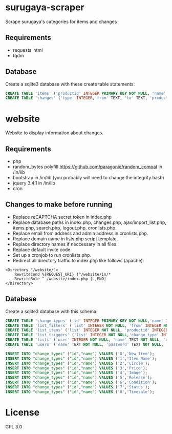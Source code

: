 # surugaya-scraper
Scrape surugaya's categories for items and changes

## Requirements
* requests_html
* tqdm

## Database
Create a sqlite3 database with these create table statements:

```sql
CREATE TABLE 'items' ('productid' INTEGER PRIMARY KEY NOT NULL, 'name' TEXT, 'circle' TEXT, 'price' INTEGER, 'image' TEXT, 'release' TEXT,'condition' INTEGER, 'status' TEXT, 'timesale' INTEGER DEFAULT 0)
CREATE TABLE 'changes' ('type' INTEGER,'from' TEXT, 'to' TEXT, 'productid' INTEGER NOT NULL , 'found' BOOLEAN DEFAULT CURRENT_TIMESTAMP )
```

# website
Website to display information about changes.

## Requirements
* php
* random_bytes polyfill https://github.com/paragonie/random_compat in /in/lib
* bootstrap in /in/lib (you probably will need to change the integrity hash)
* jquery 3.4.1 in /in/lib
* cron

## Changes to make before running
* Replace reCAPTCHA secret token in index.php
* Replace database paths in index.php, changes.php, ajax/import_list.php, items.php, search.php, logout.php, cronlists.php.
* Replace email from address and admin address in cronlists.php.
* Replace domain name in lists.php script template.
* Replace directory names if neccessary in all files.
* Replace default invite code.
* Set up a cronjob to run cronlists.php.
* Redirect all directory traffic to index.php like follows (apache):

```
<Directory "/website/">
	RewriteCond %{REQUEST_URI} !^/website/in/*
	RewriteRule ^ /website/index.php [L,END]
</Directory>
```

## Database
Create a sqlite3 database with this schema:

```sql
CREATE TABLE 'change_types' ('id' INTEGER PRIMARY KEY NOT NULL,'name' INTEGER)
CREATE TABLE 'list_filters' ('list' INTEGER NOT NULL, 'from' INTEGER NOT NULL , 'to' INTEGER NOT NULL , 'operator' INTEGER NOT NULL , 'text' TEXT DEFAULT NULL)
CREATE TABLE 'list_items' ('list' INTEGER NOT NULL, 'productid' INTEGER NOT NULL)
CREATE TABLE 'list_triggers' ('list' INTEGER NOT NULL,'change_type' INTEGER NOT NULL)
CREATE TABLE 'lists' ('user' INTEGER NOT NULL, 'name' TEXT NOT NULL, 'default' INTEGER NOT NULL DEFAULT 0 , 'enabled' INTEGER NOT NULL DEFAULT 1, 'mode' INTEGER NOT NULL DEFAULT 0, 'key' TEXT)
CREATE TABLE 'users' ('name' TEXT NOT NULL, 'password' TEXT NOT NULL, 'session' TEXT, 'session_ip' TEXT, 'email' TEXT, 'admin' INTEGER NOT NULL DEFAULT 0)

INSERT INTO "change_types" ("id","name") VALUES ('0','New Item');
INSERT INTO "change_types" ("id","name") VALUES ('1','Item Name');
INSERT INTO "change_types" ("id","name") VALUES ('2','Circle');
INSERT INTO "change_types" ("id","name") VALUES ('3','Price');
INSERT INTO "change_types" ("id","name") VALUES ('4','Image');
INSERT INTO "change_types" ("id","name") VALUES ('5','Release');
INSERT INTO "change_types" ("id","name") VALUES ('6','Condition');
INSERT INTO "change_types" ("id","name") VALUES ('7','Status');
INSERT INTO "change_types" ("id","name") VALUES ('8','Timesale');
```

# License
GPL 3.0